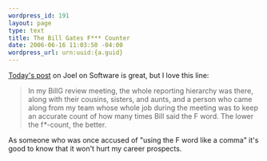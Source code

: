 ```yaml
--- 
wordpress_id: 191
layout: page
type: text
title: The Bill Gates F*** Counter
date: 2006-06-16 11:03:50 -04:00
wordpress_url: urn:uuid:{a.guid}
---
```

<p><a href="http://www.joelonsoftware.com/items/2006/06/16.html" title="My First BillG Review">Today's post</a> on Joel on Software is great, but I love this line:</p>

<blockquote>
    <p>In my BillG review meeting, the whole reporting hierarchy was there, along with their cousins, sisters, and aunts, and a person who came along from my team whose whole job during the meeting was to keep an accurate count of how many times Bill said the F word. The lower the f<em>*</em>-count, the better.</p>
</blockquote>

<p>As someone who was once accused of "using the F word like a comma" it's good to know that it won't hurt my career prospects.</p>
